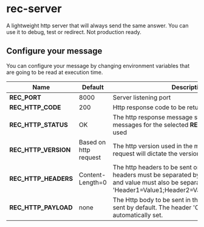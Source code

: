 # rec-server
A lightweight http server that will always send the same answer. You can use it to debug, test or redirect. Not production ready.

## Configure your message
You can configure your message by changing environment variables that are going to be read at execution time.

| **Name** |  **Default**  | **Description** |
| ------------------- | ------------------- | ------------------- |
|  **REC_PORT** |  8000 | Server listening port |
|  **REC_HTTP_CODE** |  200 | Http response code to be returned |
|  **REC_HTTP_STATUS** | OK | The http response message status, if not set default messages for the selected **REC_HTTP_CODE** will be used |
|  **REC_HTTP_VERSION** | Based on http request | The http version used in the message, if not set the request will dictate the version |
|  **REC_HTTP_HEADERS** | Content-Length=0 | The http headers to be sent on the response, headers must be separated by ';' and header name and value must also be separated with '='. Example: 'Header1=Value1;Header2=Value2;Header3=Value3' |
|  **REC_HTTP_PAYLOAD** | none | The Http body to be sent in the response, no body is sent by default. The header 'Content-Length' is not automatically set. |
